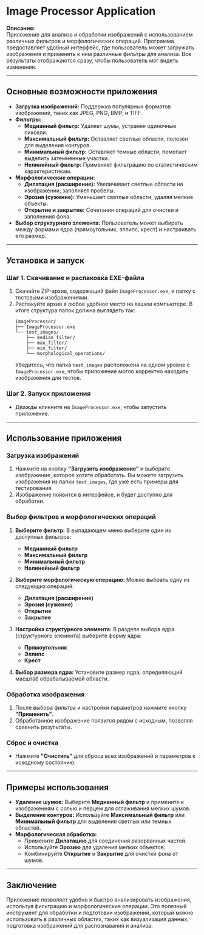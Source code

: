 
# Image Processor Application

**Описание:**  
Приложение для анализа и обработки изображений с использованием различных фильтров и морфологических операций. Программа предоставляет удобный интерфейс, где пользователь может загружать изображения и применять к ним различные фильтры для анализа. Все результаты отображаются сразу, чтобы пользователь мог видеть изменения.

---

## Основные возможности приложения

- **Загрузка изображений:** Поддержка популярных форматов изображений, таких как JPEG, PNG, BMP, и TIFF.
- **Фильтры:**
  - **Медианный фильтр:** Удаляет шумы, устраняя одиночные пиксели.
  - **Максимальный фильтр:** Оставляет светлые области, полезен для выделения контуров.
  - **Минимальный фильтр:** Оставляет темные области, помогает выделить затемненные участки.
  - **Нелинейный фильтр:** Применяет фильтрацию по статистическим характеристикам.
- **Морфологические операции:**
  - **Дилатация (расширение):** Увеличивает светлые области на изображении, заполняет пробелы.
  - **Эрозия (сужение):** Уменьшает светлые области, удаляя мелкие объекты.
  - **Открытие и закрытие:** Сочетания операций для очистки и заполнения фона.
- **Выбор структурного элемента:** Пользователь может выбирать между формами ядра (прямоугольник, эллипс, крест) и настраивать его размер.

---

## Установка и запуск

### Шаг 1. Скачивание и распаковка EXE-файла

1. Скачайте ZIP-архив, содержащий файл `ImageProcessor.exe`, и папку с тестовыми изображениями.
2. Распакуйте архив в любое удобное место на вашем компьютере. В итоге структура папок должна выглядеть так:
   ```
   ImageProcessor/
   ├── ImageProcessor.exe
   └── test_images/
       ├── median_filter/
       ├── max_filter/
       ├── min_filter/
       └── morphological_operations/
   ```
   Убедитесь, что папка `test_images` расположена на одном уровне с `ImageProcessor.exe`, чтобы приложение могло корректно находить изображения для тестов.

### Шаг 2. Запуск приложения

- Дважды кликните на `ImageProcessor.exe`, чтобы запустить приложение.

---

## Использование приложения

### Загрузка изображений

1. Нажмите на кнопку **"Загрузить изображение"** и выберите изображение, которое хотите обработать. Вы можете загрузить изображения из папки `test_images`, где уже есть примеры для тестирования.
2. Изображение появится в интерфейсе, и будет доступно для обработки.

### Выбор фильтров и морфологических операций

1. **Выберите фильтр:** В выпадающем меню выберите один из доступных фильтров:
   - **Медианный фильтр**
   - **Максимальный фильтр**
   - **Минимальный фильтр**
   - **Нелинейный фильтр**
2. **Выберите морфологическую операцию:** Можно выбрать одну из следующих операций:
   - **Дилатация (расширение)**
   - **Эрозия (сужение)**
   - **Открытие**
   - **Закрытие**

3. **Настройка структурного элемента:** В разделе выбора ядра (структурного элемента) выберите форму ядра:
   - **Прямоугольник**
   - **Эллипс**
   - **Крест**

4. **Выбор размера ядра:** Установите размер ядра, определяющий масштаб обрабатываемой области.

### Обработка изображения

1. После выбора фильтра и настройки параметров нажмите кнопку **"Применить"**.
2. Обработанное изображение появится рядом с исходным, позволяя сравнить результаты.

### Сброс и очистка

- Нажмите **"Очистить"** для сброса всех изображений и параметров к исходному состоянию.

---

## Примеры использования

- **Удаление шумов:** Выберите **Медианный фильтр** и примените к изображениям с солью и перцем для сглаживания мелких шумов.
- **Выделение контуров:** Используйте **Максимальный фильтр** или **Минимальный фильтр** для выделения светлых или темных областей.
- **Морфологическая обработка:** 
   - Примените **Дилатацию** для соединения разорванных частей.
   - Используйте **Эрозию** для удаления мелких объектов.
   - Комбинируйте **Открытие** и **Закрытие** для очистки фона от шумов.

---

## Заключение

Приложение позволяет удобно и быстро анализировать изображения, используя фильтрацию и морфологические операции. Это полезный инструмент для обработки и подготовки изображений, который можно использовать в различных областях, таких как визуализация данных, подготовка изображений для распознавания и анализа.
